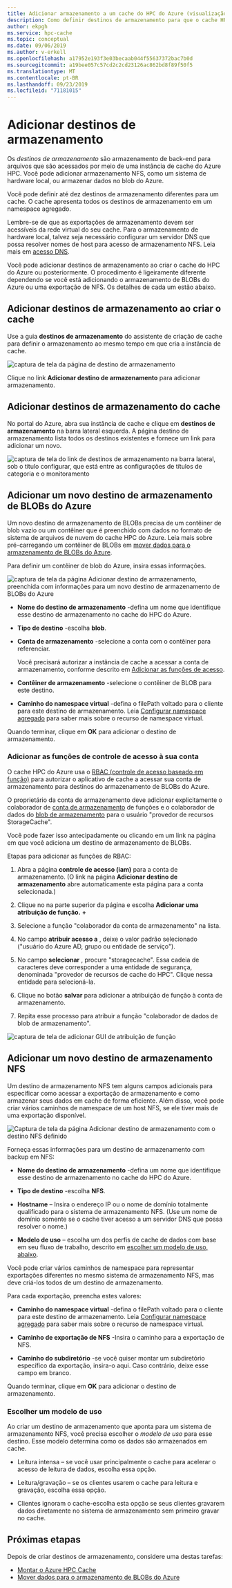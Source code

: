 ```yaml
---
title: Adicionar armazenamento a um cache do HPC do Azure (visualização)
description: Como definir destinos de armazenamento para que o cache HPC do Azure possa usar seu sistema NFS local ou contêineres de blob do Azure para o armazenamento de arquivos de longo prazo
author: ekpgh
ms.service: hpc-cache
ms.topic: conceptual
ms.date: 09/06/2019
ms.author: v-erkell
ms.openlocfilehash: a17952e193f3e03becaab044f55637372bac7b0d
ms.sourcegitcommit: a19bee057c57cd2c2cd23126ac862bd8f89f50f5
ms.translationtype: MT
ms.contentlocale: pt-BR
ms.lasthandoff: 09/23/2019
ms.locfileid: "71181015"
---
```

# <a name="add-storage-targets"></a>Adicionar destinos de armazenamento

Os *destinos de armazenamento* são armazenamento de back-end para arquivos que são acessados por meio de uma instância de cache do Azure HPC. Você pode adicionar armazenamento NFS, como um sistema de hardware local, ou armazenar dados no blob do Azure.

Você pode definir até dez destinos de armazenamento diferentes para um cache. O cache apresenta todos os destinos de armazenamento em um namespace agregado.

Lembre-se de que as exportações de armazenamento devem ser acessíveis da rede virtual do seu cache. Para o armazenamento de hardware local, talvez seja necessário configurar um servidor DNS que possa resolver nomes de host para acesso de armazenamento NFS. Leia mais em [acesso DNS](hpc-cache-prereqs.md#dns-access).

Você pode adicionar destinos de armazenamento ao criar o cache do HPC do Azure ou posteriormente. O procedimento é ligeiramente diferente dependendo se você está adicionando o armazenamento de BLOBs do Azure ou uma exportação de NFS. Os detalhes de cada um estão abaixo.

## <a name="add-storage-targets-while-creating-the-cache"></a>Adicionar destinos de armazenamento ao criar o cache

Use a guia **destinos de armazenamento** do assistente de criação de cache para definir o armazenamento ao mesmo tempo em que cria a instância de cache.

![captura de tela da página de destino de armazenamento](media/hpc-cache-storage-targets-pop.png)

Clique no link **Adicionar destino de armazenamento** para adicionar armazenamento.

## <a name="add-storage-targets-from-the-cache"></a>Adicionar destinos de armazenamento do cache

No portal do Azure, abra sua instância de cache e clique em **destinos de armazenamento** na barra lateral esquerda. A página destino de armazenamento lista todos os destinos existentes e fornece um link para adicionar um novo.

![captura de tela do link de destinos de armazenamento na barra lateral, sob o título configurar, que está entre as configurações de títulos de categoria e o monitoramento](media/hpc-cache-storage-targets-sidebar.png)

## <a name="add-a-new-azure-blob-storage-target"></a>Adicionar um novo destino de armazenamento de BLOBs do Azure

Um novo destino de armazenamento de BLOBs precisa de um contêiner de blob vazio ou um contêiner que é preenchido com dados no formato de sistema de arquivos de nuvem do cache HPC do Azure. Leia mais sobre pré-carregando um contêiner de BLOBs em [mover dados para o armazenamento de BLOBs do Azure](hpc-cache-ingest.md).

Para definir um contêiner de blob do Azure, insira essas informações.

![captura de tela da página Adicionar destino de armazenamento, preenchida com informações para um novo destino de armazenamento de BLOBs do Azure](media/hpc-cache-add-blob.png)

* **Nome do destino de armazenamento** -defina um nome que identifique esse destino de armazenamento no cache do HPC do Azure.
* **Tipo de destino** -escolha **blob**.
* **Conta de armazenamento** -selecione a conta com o contêiner para referenciar.

  Você precisará autorizar a instância de cache a acessar a conta de armazenamento, conforme descrito em [Adicionar as funções de acesso](#add-the-access-control-roles-to-your-account).
* **Contêiner de armazenamento** -selecione o contêiner de BLOB para este destino.

* **Caminho do namespace virtual** -defina o filePath voltado para o cliente para este destino de armazenamento. Leia [Configurar namespace agregado](hpc-cache-namespace.md) para saber mais sobre o recurso de namespace virtual.

Quando terminar, clique em **OK** para adicionar o destino de armazenamento.

### <a name="add-the-access-control-roles-to-your-account"></a>Adicionar as funções de controle de acesso à sua conta

O cache HPC do Azure usa o [RBAC (controle de acesso baseado em função)](https://docs.microsoft.com/azure/role-based-access-control/index) para autorizar o aplicativo de cache a acessar sua conta de armazenamento para destinos do armazenamento de BLOBs do Azure.

O proprietário da conta de armazenamento deve adicionar explicitamente o colaborador de [conta de armazenamento](https://docs.microsoft.com/azure/role-based-access-control/built-in-roles#storage-account-contributor) de funções e o colaborador de dados do [blob de armazenamento](https://docs.microsoft.com/azure/role-based-access-control/built-in-roles#storage-blob-data-contributor) para o usuário "provedor de recursos StorageCache".

Você pode fazer isso antecipadamente ou clicando em um link na página em que você adiciona um destino de armazenamento de BLOBs.

Etapas para adicionar as funções de RBAC:

1. Abra a página **controle de acesso (iam)** para a conta de armazenamento. (O link na página **Adicionar destino de armazenamento** abre automaticamente esta página para a conta selecionada.)

1. Clique no na parte superior da página e escolha **Adicionar uma atribuição de função.** **+**

1. Selecione a função "colaborador da conta de armazenamento" na lista.

1. No campo **atribuir acesso a** , deixe o valor padrão selecionado ("usuário do Azure AD, grupo ou entidade de serviço").  

1. No campo **selecionar** , procure "storagecache".  Essa cadeia de caracteres deve corresponder a uma entidade de segurança, denominada "provedor de recursos de cache do HPC". Clique nessa entidade para selecioná-la.

1. Clique no botão **salvar** para adicionar a atribuição de função à conta de armazenamento.

1. Repita esse processo para atribuir a função "colaborador de dados de blob de armazenamento".  

![captura de tela de adicionar GUI de atribuição de função](media/hpc-cache-add-role.png)

## <a name="add-a-new-nfs-storage-target"></a>Adicionar um novo destino de armazenamento NFS

Um destino de armazenamento NFS tem alguns campos adicionais para especificar como acessar a exportação de armazenamento e como armazenar seus dados em cache de forma eficiente. Além disso, você pode criar vários caminhos de namespace de um host NFS, se ele tiver mais de uma exportação disponível.

![Captura de tela da página Adicionar destino de armazenamento com o destino NFS definido](media/hpc-cache-add-nfs-target.png)

Forneça essas informações para um destino de armazenamento com backup em NFS:

* **Nome do destino de armazenamento** -defina um nome que identifique esse destino de armazenamento no cache do HPC do Azure.

* **Tipo de destino** -escolha **NFS**.

* **Hostname** – Insira o endereço IP ou o nome de domínio totalmente qualificado para o sistema de armazenamento NFS. (Use um nome de domínio somente se o cache tiver acesso a um servidor DNS que possa resolver o nome.)

* **Modelo de uso** – escolha um dos perfis de cache de dados com base em seu fluxo de trabalho, descrito em [escolher um modelo de uso, abaixo](#choose-a-usage-model).

Você pode criar vários caminhos de namespace para representar exportações diferentes no mesmo sistema de armazenamento NFS, mas deve criá-los todos de um destino de armazenamento.

Para cada exportação, preencha estes valores:

* **Caminho do namespace virtual** -defina o filePath voltado para o cliente para este destino de armazenamento. Leia [Configurar namespace agregado](hpc-cache-namespace.md) para saber mais sobre o recurso de namespace virtual.

<!--  The virtual path should start with a slash ``/``. -->

* **Caminho de exportação de NFS** -Insira o caminho para a exportação de NFS.

* **Caminho do subdiretório** -se você quiser montar um subdiretório específico da exportação, insira-o aqui. Caso contrário, deixe esse campo em branco. 

Quando terminar, clique em **OK** para adicionar o destino de armazenamento.

### <a name="choose-a-usage-model"></a>Escolher um modelo de uso
<!-- referenced from GUI - update aka.ms link if you change this heading -->

Ao criar um destino de armazenamento que aponta para um sistema de armazenamento NFS, você precisa escolher o *modelo de uso* para esse destino. Esse modelo determina como os dados são armazenados em cache.

* Leitura intensa – se você usar principalmente o cache para acelerar o acesso de leitura de dados, escolha essa opção. 

* Leitura/gravação – se os clientes usarem o cache para leitura e gravação, escolha essa opção.

* Clientes ignoram o cache-escolha esta opção se seus clientes gravarem dados diretamente no sistema de armazenamento sem primeiro gravar no cache.

## <a name="next-steps"></a>Próximas etapas

Depois de criar destinos de armazenamento, considere uma destas tarefas:

* [Montar o Azure HPC Cache](hpc-cache-mount.md)
* [Mover dados para o armazenamento de BLOBs do Azure](hpc-cache-ingest.md)